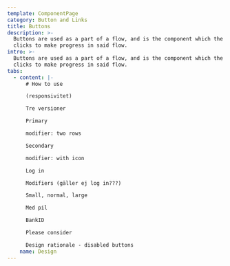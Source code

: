 ```yaml
---
template: ComponentPage
category: Button and Links
title: Buttons
description: >-
  Buttons are used as a part of a flow, and is the component which the user
  clicks to make progress in said flow.
intro: >-
  Buttons are used as a part of a flow, and is the component which the user
  clicks to make progress in said flow.
tabs:
  - content: |-
      # How to use 

      (responsivitet)

      Tre versioner

      Primary

      modifier: two rows

      Secondary

      modifier: with icon

      Log in

      Modifiers (gäller ej log in???)

      Small, normal, large

      Med pil

      BankID 

      Please consider

      Design rationale - disabled buttons
    name: Design
---
```


